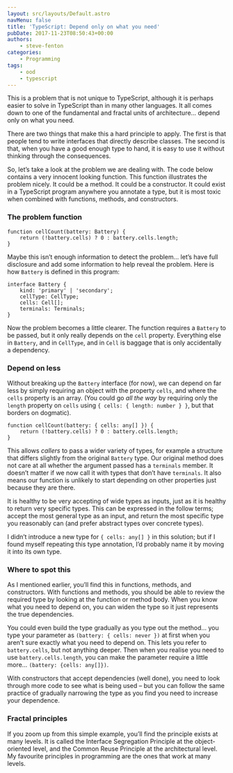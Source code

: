 ```yaml
---
layout: src/layouts/Default.astro
navMenu: false
title: 'TypeScript: Depend only on what you need'
pubDate: 2017-11-23T08:50:43+00:00
authors:
    - steve-fenton
categories:
    - Programming
tags:
    - ood
    - typescript
---
```


This is a problem that is not unique to TypeScript, although it is perhaps easier to solve in TypeScript than in many other languages. It all comes down to one of the fundamental and fractal units of architecture… depend only on what you need.

There are two things that make this a hard principle to apply. The first is that people tend to write interfaces that directly describe classes. The second is that, when you have a good enough type to hand, it is easy to use it without thinking through the consequences.

So, let’s take a look at the problem we are dealing with. The code below contains a very innocent looking function. This function illustrates the problem nicely. It could be a method. It could be a constructor. It could exist in a TypeScript program anywhere you annotate a type, but it is most toxic when combined with functions, methods, and constructors.

### The problem function

```
function cellCount(battery: Battery) {
    return (!battery.cells) ? 0 : battery.cells.length;
}
```
Maybe this isn’t enough information to detect the problem… let’s have full disclosure and add some information to help reveal the problem. Here is how `Battery` is defined in this program:

```
interface Battery {
    kind: 'primary' | 'secondary';
    cellType: CellType;
    cells: Cell[];
    terminals: Terminals;
}
```
Now the problem becomes a little clearer. The function requires a `Battery` to be passed, but it only really depends on the `cell` property. Everything else in `Battery`, and in `CellType`, and in `Cell` is baggage that is only accidentally a dependency.

### Depend on less

Without breaking up the `Battery` interface (for now), we can depend on far less by simply requiring an object with the property `cells`, and where the `cells` property is an array. (You could go *all the way* by requiring only the `length` property on `cells` using `{ cells: { length: number } }`, but that borders on dogmatic).

```
function cellCount(battery: { cells: any[] }) {
    return (!battery.cells) ? 0 : battery.cells.length;
}
```
This allows *callers* to pass a wider variety of types, for example a structure that differs slightly from the original `Battery` type. Our original method does not care at all whether the argument passed has a `terminals` member. It doesn’t matter if we now call it with types that don’t have `terminals`. It also means our function is unlikely to start depending on other properties just because they are there.

It is healthy to be very accepting of wide types as inputs, just as it is healthy to return very specific types. This can be expressed in the follow terms; accept the most general type as an input, and return the most specific type you reasonably can (and prefer abstract types over concrete types).

I didn’t introduce a new type for `{ cells: any[] }` in this solution; but if I found myself repeating this type annotation, I’d probably name it by moving it into its own type.

### Where to spot this

As I mentioned earlier, you’ll find this in functions, methods, and constructors. With functions and methods, you should be able to review the required type by looking at the function or method body. When you know what you need to depend on, you can widen the type so it just represents the true dependencies.

You could even build the type gradually as you type out the method… you type your parameter as `(battery: { cells: never })` at first when you aren’t sure exactly what you need to depend on. This lets you refer to `battery.cells`, but not anything deeper. Then when you realise you need to use `battery.cells.length`, you can make the parameter require a little more… `(battery: {cells: any[]})`.

With constructors that accept dependencies (well done), you need to look through more code to see what is being used – but you can follow the same practice of gradually narrowing the type as you find you need to increase your dependence.

### Fractal principles

If you zoom up from this simple example, you’ll find the principle exists at many levels. It is called the Interface Segregation Principle at the object-oriented level, and the Common Reuse Principle at the architectural level. My favourite principles in programming are the ones that work at many levels.